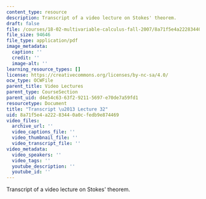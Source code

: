 ```yaml
---
content_type: resource
description: Transcript of a video lecture on Stokes' theorem.
draft: false
file: /courses/18-02-multivariable-calculus-fall-2007/8a71f5e4a22283440a0cfedb9e874469_18_022007L32.pdf
file_size: 94646
file_type: application/pdf
image_metadata:
  caption: ''
  credit: ''
  image-alt: ''
learning_resource_types: []
license: https://creativecommons.org/licenses/by-nc-sa/4.0/
ocw_type: OCWFile
parent_title: Video Lectures
parent_type: CourseSection
parent_uid: d4e54c63-63f2-9211-5697-e70de7a59fd1
resourcetype: Document
title: "Transcript \u2013 Lecture 32"
uid: 8a71f5e4-a222-8344-0a0c-fedb9e874469
video_files:
  archive_url: ''
  video_captions_file: ''
  video_thumbnail_file: ''
  video_transcript_file: ''
video_metadata:
  video_speakers: ''
  video_tags: ''
  youtube_description: ''
  youtube_id: ''
---
```

Transcript of a video lecture on Stokes' theorem.